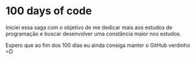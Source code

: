 # 100 days of code

Iniciei essa saga com o objetivo de me dedicar mais aos estudos de programação e buscar desenvolver uma constância maior nos estudos.

Espero que ao fim dos 100 dias eu ainda consiga manter o GitHub verdinho =D
